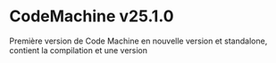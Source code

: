 # CodeMachine v25.1.0

Première version de Code Machine en nouvelle version et standalone, contient la compilation et une version 